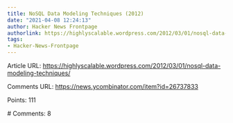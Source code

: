 ```yaml
---
title: NoSQL Data Modeling Techniques (2012)
date: "2021-04-08 12:24:13"
author: Hacker News Frontpage
authorlink: https://highlyscalable.wordpress.com/2012/03/01/nosql-data-modeling-techniques/
tags:
- Hacker-News-Frontpage
---
```


<p>Article URL: <a href="https://highlyscalable.wordpress.com/2012/03/01/nosql-data-modeling-techniques/">https://highlyscalable.wordpress.com/2012/03/01/nosql-data-modeling-techniques/</a></p>
<p>Comments URL: <a href="https://news.ycombinator.com/item?id=26737833">https://news.ycombinator.com/item?id=26737833</a></p>
<p>Points: 111</p>
<p># Comments: 8</p>
